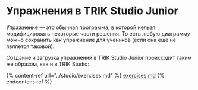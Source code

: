 # Упражнения в TRIK Studio Junior

Упражнение — это обычная программа, в которой нельзя модифицировать некоторые части решения. То есть любую диаграмму можно сохранить как упражнение для учеников (если она еще не является таковой).

Создание и загрузка упражнений в TRIK Studio Junior происходит таким же образом, как и в TRIK Studio:

{% content-ref url="../studio/exercises.md" %}
[exercises.md](../studio/exercises.md)
{% endcontent-ref %}
